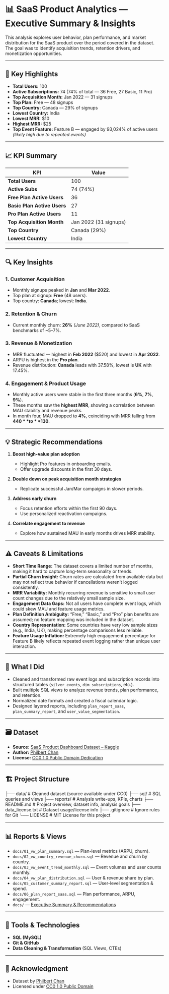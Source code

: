 # 📊 SaaS Product Analytics — Executive Summary & Insights

This analysis explores user behavior, plan performance, and market distribution for the SaaS product over the period covered in the dataset.  
The goal was to identify acquisition trends, retention drivers, and monetization opportunities.

---

## 🔑 Key Highlights

- **Total Users:** 100  
- **Active Subscriptions:** 74 (74% of total — 36 Free, 27 Basic, 11 Pro)  
- **Top Acquisition Month:** Jan 2022 — 31 signups  
- **Top Plan:** Free — 48 signups  
- **Top Country:** Canada — 29% of signups  
- **Lowest Country:** India  
- **Lowest MRR:** $10  
- **Highest MRR:** $25  
- **Top Event Feature:** Feature B — engaged by 93,024% of active users *(likely high due to repeated events)*

---

## 📈 KPI Summary

| KPI                           | Value                          |
|-------------------------------|--------------------------------|
| **Total Users**               | 100                            |
| **Active Subs**               | 74 (74%)                       |
| **Free Plan Active Users**    | 36                             |
| **Basic Plan Active Users**   | 27                             |
| **Pro Plan Active Users**     | 11                             |
| **Top Acquisition Month**     | Jan 2022 (31 signups)          |
| **Top Country**               | Canada (29%)                   |
| **Lowest Country**            | India                          |

---

## 🔍 Key Insights

### 1. Customer Acquisition
- Monthly signups peaked in **Jan** and **Mar 2022**.  
- Top plan at signup: **Free** (48 users).  
- Top country: **Canada**; lowest: **India**.

### 2. Retention & Churn
- Current monthly churn: **26%** *(June 2022)*, compared to SaaS benchmarks of ~5–7%.

### 3. Revenue & Monetization
- MRR fluctuated — highest in **Feb 2022** ($520) and lowest in **Apr 2022**.  
- ARPU is highest in the **Pro plan**.  
- Revenue distribution: **Canada** leads with 37.58%, lowest is **UK** with 17.45%.

### 4. Engagement & Product Usage
- Monthly active users were stable in the first three months (**6%**, **7%**, **9%**).  
- These months saw the **highest MRR**, showing a correlation between MAU stability and revenue peaks.  
- In month four, MAU dropped to **4%**, coinciding with MRR falling from **$440** to **$130**.

---

## 💡 Strategic Recommendations

1. **Boost high-value plan adoption**  
   - Highlight Pro features in onboarding emails.  
   - Offer upgrade discounts in the first 30 days.  

2. **Double down on peak acquisition month strategies**  
   - Replicate successful Jan/Mar campaigns in slower periods.  

3. **Address early churn**  
   - Focus retention efforts within the first 90 days.  
   - Use personalized reactivation campaigns.  

4. **Correlate engagement to revenue**  
   - Explore how sustained MAU in early months drives MRR stability.  

---

## ⚠️ Caveats & Limitations

- **Short Time Range:** The dataset covers a limited number of months, making it hard to capture long-term seasonality or trends.
- **Partial Churn Insight:** Churn rates are calculated from available data but may not reflect true behavior if cancellations weren’t logged consistently.
- **MRR Variability:** Monthly recurring revenue is sensitive to small user count changes due to the relatively small sample size.
- **Engagement Data Gaps:** Not all users have complete event logs, which could skew MAU and feature usage metrics.
- **Plan Definition Ambiguity:** “Free,” “Basic,” and “Pro” plan benefits are assumed; no feature mapping was included in the dataset.
- **Country Representation:** Some countries have very low sample sizes (e.g., India, UK), making percentage comparisons less reliable.
- **Feature Usage Inflation:** Extremely high engagement percentage for Feature B likely reflects repeated event logging rather than unique user interaction.

---

## 🧠 What I Did

- Cleaned and transformed raw event logs and subscription records into structured tables (`silver_events`, `dim_subscriptions`, etc.).
- Built multiple SQL views to analyze revenue trends, plan performance, and retention.
- Normalized date formats and created a fiscal calendar logic.
- Designed layered reports, including `plan_report_saas`, `plan_summary_report`, and `user_value_segmentation`.

---

## 🗃️ Dataset

- **Source:** [SaaS Product Dashboard Dataset – Kaggle](https://www.kaggle.com/datasets/philbertchan/saas-product-dashboard-mau-feature-usage-mrr)  
- **Author:** [Philbert Chan](https://www.kaggle.com/philbertchan)  
- **License:** [CC0 1.0 Public Domain Dedication](https://creativecommons.org/publicdomain/zero/1.0/)  

---

## 🏗️ Project Structure

├── data/ # Cleaned dataset (source available under CC0)
├── sql/ # SQL queries and views
├── reports/ # Analysis write-ups, KPIs, charts
├── README.md # Project overview, dataset info, analysis goals
├── data_license.txt # Dataset usage/license info
├── .gitignore # Ignore rules for Git
└── LICENSE # MIT License for this project

---

## 📊 Reports & Views

- `docs/01_vw_plan_summary.sql` — Plan-level metrics (ARPU, churn).  
- `docs/02_vw_country_revenue_churn.sql` — Revenue and churn by country.  
- `docs/03_vw_event_trend_monthly.sql` — Event volumes and user counts monthly.  
- `docs/04_vw_plan_distribution.sql` — User & revenue share by plan.  
- `docs/05_customer_summary_report.sql` — User-level segmentation & spend.  
- `docs/06_plan_report_saas.sql` — Plan performance, ARPU, engagement.  
- `docs/` — [Executive Summary & Recommendations](docs/executive_summary.md)

---

## 🔧 Tools & Technologies

- **SQL (MySQL)**  
- **Git & GitHub**  
- **Data Cleaning & Transformation** (SQL Views, CTEs)

---

## 🙌 Acknowledgment

- Dataset by [Philbert Chan](https://www.kaggle.com/philbertchan)  
- Licensed under [CC0 1.0 Public Domain](https://creativecommons.org/publicdomain/zero/1.0/)  
